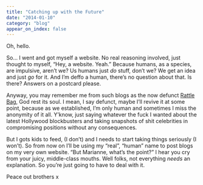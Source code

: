```yaml
---
title: "Catching up with the Future"
date: "2014-01-10"
category: "blog"
appear_on_index: false
---
```

Oh, hello.

So… I went and got myself a website. No real reasoning involved, just thought to myself, “Hey, a website. Yeah.” Because humans, as a species, are impulsive, aren’t we? Us humans just *do* stuff, don’t we? We get an idea and just *go* for it. And I’m deffo a human, there’s no question about that. Is there? Answers on a postcard please.

Anyway, you may remember me from such blogs as the now defunct [Rattle Bag](http://www.themuseumof.blogspot.com/), God rest its soul. I mean, I say defunct, maybe I’ll revive it at some point, because as we established, I’m only human and sometimes I miss the anonymity of it all. Y’know, just saying whatever the fuck I wanted about the latest Hollywood blockbusters and taking snapshots of shit celebrities in compromising positions without any consequences.

But I gots kids to feed, (I don’t) and I needs to start taking things seriously (I won’t). So from now on I’ll be using my “real”, “human” name to post blogs on my very own website. “But Marianne, what’s the point?” I hear you cry from your juicy, middle-class mouths. Well folks, not everything *needs* an explanation. So you’re just going to have to deal with it.

Peace out brothers x
